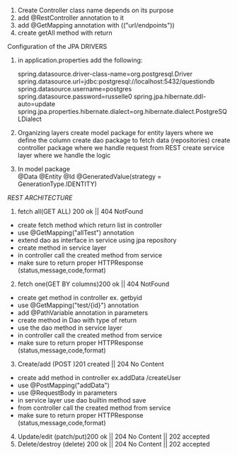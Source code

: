 1. Create Controller class name depends on its purpose
2. add @RestController annotation to it
3. add @GetMapping annotation with (("url/endpoints"))
4. create getAll<name of object to return> method with return



Configuration of the JPA DRIVERS
1. in application.properties add the following:
    
   spring.datasource.driver-class-name=org.postgresql.Driver
   spring.datasource.url=jdbc:postgresql://localhost:5432/questiondb
   spring.datasource.username=postgres
   spring.datasource.password=russelle0
   spring.jpa.hibernate.ddl-auto=update
   spring.jpa.properties.hibernate.dialect=org.hibernate.dialect.PostgreSQLDialect

2. Organizing layers
   create  model package for entity layers where we define the column
   create dao package to fetch data (repositories)
   create controller package where we handle request from REST
   create service layer where we handle the logic

3. In model package<br>
   @Data
   @Entity
   @Id
   @GeneratedValue(strategy = GenerationType.IDENTITY)

*REST ARCHITECTURE*

 1. fetch all(GET ALL) 200 ok || 404 NotFound
   - create  fetch method which return list in controller 
   - use  @GetMapping("allTest")  annotation
   - extend dao as interface in service using jpa repository 
   - create method in service layer
   - in controller call the created method from service
   - make sure to return proper HTTPResponse (status,message,code,format)

 2. fetch one(GET BY columns)200 ok  || 404 NotFound
   - create  get method in controller ex. getbyid
   - use  @GetMapping("test/{id}")  annotation
   - add @PathVariable annotation  in parameters
   - create method in Dao with type of return
   - use the dao method in service layer
   - in controller call the created method from service
   - make sure to return proper HTTPResponse (status,message,code,format)

 3. Create/add (POST )201 created || 204 No Content
   - create add method in controller  ex.addData /createUser
   - use @PostMapping("addData")
   - use @RequestBody in parameters
   - in service layer use dao builtin method save
   - from controller call the created method from service 
   - make sure to return proper HTTPResponse (status,message,code,format)

 4. Update/edit (patch/put)200 ok  || 204 No Content || 202 accepted
 5. Delete/destroy (delete) 200 ok || 204 No Content || 202 accepted